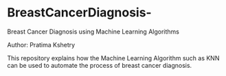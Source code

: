 # BreastCancerDiagnosis-

Breast Cancer Diagnosis using Machine Learning Algorithms

Author: Pratima Kshetry

This repository explains how the Machine Learning Algorithm such as KNN can be used to automate the process of breast cancer diagnosis.
